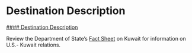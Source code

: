 # Destination Description

[#### Destination Description](javascript:void(0); "Destination Description")

Review the Department of State’s [Fact Sheet](https://www.state.gov/countries-areas/kuwait/) on Kuwait for information on U.S.- Kuwait relations.